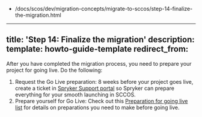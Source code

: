   - /docs/scos/dev/migration-concepts/migrate-to-sccos/step-14-finalize-the-migration.html
---
title: 'Step 14: Finalize the migration'
description: 
template: howto-guide-template
redirect_from:
---

After you have completed the migration process, you need to prepare your project for going live. 
Do the following:
1. Request the Go Live preparation: 8 weeks before your project goes live, create a ticket in [Spryker Support portal](https://support.spryker.com/) so Spryker can prepare everything for your smooth launching in SCCOS.
2. Prepare yourself for Go Live: Check out this [Preparation for going live list](/docs/ca/dev/preparation-for-going-live.html#eight-weeks-before-go-live) for details on preparations you need to make before going live.
